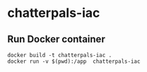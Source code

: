 # chatterpals-iac

## Run Docker container
```
docker build -t chatterpals-iac .
docker run -v $(pwd):/app  chatterpals-iac
```
